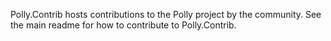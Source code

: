 Polly.Contrib hosts contributions to the Polly project by the community.
See the main readme for how to contribute to Polly.Contrib.
